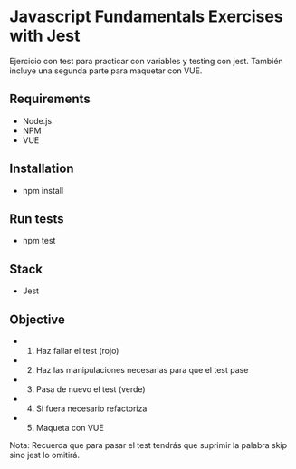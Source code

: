 # Javascript Fundamentals Exercises with Jest

Ejercicio con test para practicar con variables y testing con jest. También incluye una segunda parte para maquetar con VUE.

## Requirements

- Node.js
- NPM
- VUE

## Installation

- npm install

## Run tests

- npm test

## Stack

- Jest

## Objective

- 1. Haz fallar el test (rojo)
- 2. Haz las manipulaciones necesarias para que el test pase
- 3. Pasa de nuevo el test (verde)
- 4. Si fuera necesario refactoriza
- 5. Maqueta con VUE


Nota: Recuerda que para pasar el test tendrás que suprimir la palabra skip sino jest lo omitirá.